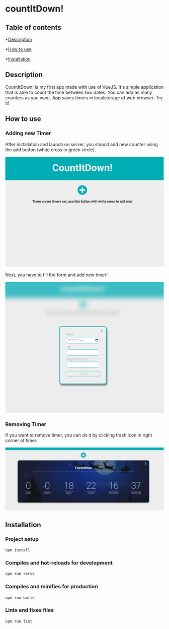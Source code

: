 # countItDown!

## Table of contents

*[Description](#description)

*[How to use](#how-to-use) 

*[Installation](#installation)

## Description


CountItDown! is my first app made with use of VueJS. It's simple application that is able to count the time between two dates. You can add as many counters as you want. App saves timers in localstorage of web browser. Try it!


## How to use

### Adding new Timer

After installation and launch on server, you should add new counter using the add button (white cross in green circle).

![How to Add](./readmeImg/add.png)


Next, you have to fill the form and add new timer!

![Form](./readmeImg/form.png)

### Removing Timer

If you want to remove timer, you can do it by clicking trash icon in right corner of timer.

![Remove](./readmeImg/timer.png)
## Installation

### Project setup

```
npm install
```

### Compiles and hot-reloads for development

```
npm run serve
```

### Compiles and minifies for production

```
npm run build
```

### Lints and fixes files

```
npm run lint
```


